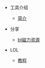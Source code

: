 * 工具介绍
  * [简介](life/README.md)

* 分享
  * [bt磁力资源](life/分享/bt%E7%A3%81%E5%8A%9B%E8%B5%84%E6%BA%90.md)

* LOL
  * [教程](life/LOL/%E6%95%99%E7%A8%8B.md)
